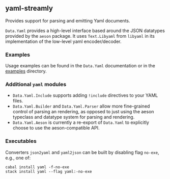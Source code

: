 ## yaml-streamly

Provides support for parsing and emitting Yaml documents.

`Data.Yaml` provides a high-level interface based around the JSON datatypes provided by the `aeson` package. It uses `Text.Libyaml` from `libyaml` in its implementation of the low-level yaml encoder/decoder.

### Examples

Usage examples can be found in the `Data.Yaml` documentation or in the [examples](./examples) directory.

### Additional `yaml` modules

* `Data.Yaml.Include` supports adding `!include` directives to your YAML files.
* `Data.Yaml.Builder` and `Data.Yaml.Parser` allow more fine-grained control of parsing an rendering, as opposed to just using the aeson typeclass and datatype system for parsing and rendering.
* `Data.Yaml.Aeson` is currently a re-export of `Data.Yaml` to explicitly choose to use the aeson-compatible API.

### Executables

Converters `json2yaml` and `yaml2json` can be built by disabling flag `no-exe`, e.g., one of:
```
cabal install yaml -f-no-exe
stack install yaml --flag yaml:-no-exe
```
